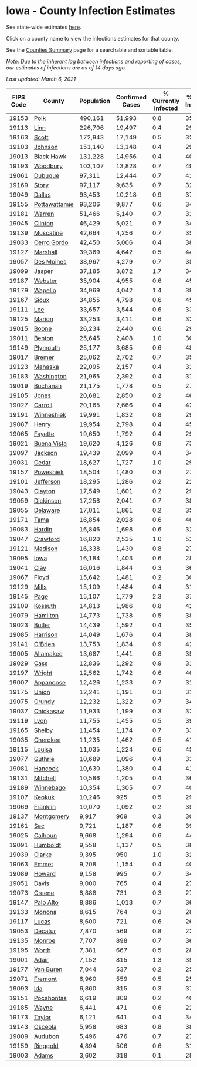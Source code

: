 # Iowa - County Infection Estimates

See state-wide estimates [here](/infections/us-ia).

Click on a county name to view the infections estimates for that county.

See the [Counties Summary](/infections/summary-counties) page for a searchable and sortable table.

*Note: Due to the inherent lag between infections and reporting of cases, our estimates of infections are as of 14 days ago.*

*Last updated: March 6, 2021*

|   FIPS Code |                         County |   Population |   Confirmed Cases |   % Currently Infected |   % Total Infected |
|-------------|--------------------------------|--------------|-------------------|------------------------|--------------------|
|       19153 |                   [Polk](polk) |      490,161 |            51,993 |                    0.8 |               35.6 |
|       19113 |                   [Linn](linn) |      226,706 |            19,497 |                    0.4 |               29.1 |
|       19163 |                 [Scott](scott) |      172,943 |            17,149 |                    0.5 |               32.2 |
|       19103 |             [Johnson](johnson) |      151,140 |            13,148 |                    0.4 |               29.6 |
|       19013 |       [Black Hawk](black-hawk) |      131,228 |            14,956 |                    0.4 |               40.9 |
|       19193 |           [Woodbury](woodbury) |      103,107 |            13,828 |                    0.7 |               49.2 |
|       19061 |             [Dubuque](dubuque) |       97,311 |            12,444 |                    0.7 |               41.7 |
|       19169 |                 [Story](story) |       97,117 |             9,635 |                    0.7 |               32.1 |
|       19049 |               [Dallas](dallas) |       93,453 |            10,218 |                    0.9 |               37.2 |
|       19155 | [Pottawattamie](pottawattamie) |       93,206 |             9,877 |                    0.6 |               34.1 |
|       19181 |               [Warren](warren) |       51,466 |             5,140 |                    0.7 |               31.7 |
|       19045 |             [Clinton](clinton) |       46,429 |             5,021 |                    0.7 |               34.9 |
|       19139 |         [Muscatine](muscatine) |       42,664 |             4,256 |                    0.7 |               35.8 |
|       19033 |     [Cerro Gordo](cerro-gordo) |       42,450 |             5,006 |                    0.4 |               38.3 |
|       19127 |           [Marshall](marshall) |       39,369 |             4,642 |                    0.5 |               44.8 |
|       19057 |       [Des Moines](des-moines) |       38,967 |             4,279 |                    0.7 |               35.3 |
|       19099 |               [Jasper](jasper) |       37,185 |             3,872 |                    1.7 |               34.6 |
|       19187 |             [Webster](webster) |       35,904 |             4,955 |                    0.6 |               45.9 |
|       19179 |             [Wapello](wapello) |       34,969 |             4,042 |                    1.4 |               39.2 |
|       19167 |                 [Sioux](sioux) |       34,855 |             4,798 |                    0.6 |               45.2 |
|       19111 |                     [Lee](lee) |       33,657 |             3,544 |                    0.6 |               33.6 |
|       19125 |               [Marion](marion) |       33,253 |             3,411 |                    0.6 |               32.6 |
|       19015 |                 [Boone](boone) |       26,234 |             2,440 |                    0.6 |               29.7 |
|       19011 |               [Benton](benton) |       25,645 |             2,408 |                    1.0 |               30.4 |
|       19149 |           [Plymouth](plymouth) |       25,177 |             3,685 |                    0.6 |               48.2 |
|       19017 |               [Bremer](bremer) |       25,062 |             2,702 |                    0.7 |               35.5 |
|       19123 |             [Mahaska](mahaska) |       22,095 |             2,157 |                    0.4 |               31.3 |
|       19183 |       [Washington](washington) |       21,965 |             2,392 |                    0.4 |               37.2 |
|       19019 |           [Buchanan](buchanan) |       21,175 |             1,778 |                    0.5 |               27.0 |
|       19105 |                 [Jones](jones) |       20,681 |             2,850 |                    0.2 |               46.1 |
|       19027 |             [Carroll](carroll) |       20,165 |             2,666 |                    0.4 |               42.7 |
|       19191 |       [Winneshiek](winneshiek) |       19,991 |             1,832 |                    0.8 |               29.0 |
|       19087 |                 [Henry](henry) |       19,954 |             2,798 |                    0.4 |               45.6 |
|       19065 |             [Fayette](fayette) |       19,650 |             1,792 |                    0.4 |               29.2 |
|       19021 |     [Buena Vista](buena-vista) |       19,620 |             4,126 |                    0.9 |               73.4 |
|       19097 |             [Jackson](jackson) |       19,439 |             2,099 |                    0.4 |               34.8 |
|       19031 |                 [Cedar](cedar) |       18,627 |             1,727 |                    1.0 |               29.9 |
|       19157 |         [Poweshiek](poweshiek) |       18,504 |             1,480 |                    0.3 |               27.0 |
|       19101 |         [Jefferson](jefferson) |       18,295 |             1,286 |                    0.2 |               22.5 |
|       19043 |             [Clayton](clayton) |       17,549 |             1,601 |                    0.2 |               29.8 |
|       19059 |         [Dickinson](dickinson) |       17,258 |             2,041 |                    0.7 |               38.0 |
|       19055 |           [Delaware](delaware) |       17,011 |             1,861 |                    0.2 |               35.3 |
|       19171 |                   [Tama](tama) |       16,854 |             2,028 |                    0.6 |               46.0 |
|       19083 |               [Hardin](hardin) |       16,846 |             1,698 |                    0.6 |               32.6 |
|       19047 |           [Crawford](crawford) |       16,820 |             2,535 |                    1.0 |               53.0 |
|       19121 |             [Madison](madison) |       16,338 |             1,430 |                    0.8 |               27.2 |
|       19095 |                   [Iowa](iowa) |       16,184 |             1,403 |                    0.6 |               28.0 |
|       19041 |                   [Clay](clay) |       16,016 |             1,844 |                    0.3 |               36.8 |
|       19067 |                 [Floyd](floyd) |       15,642 |             1,481 |                    0.2 |               30.6 |
|       19129 |                 [Mills](mills) |       15,109 |             1,484 |                    0.4 |               31.7 |
|       19145 |                   [Page](page) |       15,107 |             1,779 |                    2.3 |               37.4 |
|       19109 |             [Kossuth](kossuth) |       14,813 |             1,986 |                    0.8 |               42.0 |
|       19079 |           [Hamilton](hamilton) |       14,773 |             1,738 |                    0.5 |               38.4 |
|       19023 |               [Butler](butler) |       14,439 |             1,592 |                    0.4 |               35.5 |
|       19085 |           [Harrison](harrison) |       14,049 |             1,676 |                    0.4 |               38.0 |
|       19141 |             [O'Brien](o'brien) |       13,753 |             1,834 |                    0.9 |               42.8 |
|       19005 |         [Allamakee](allamakee) |       13,687 |             1,441 |                    0.8 |               35.9 |
|       19029 |                   [Cass](cass) |       12,836 |             1,292 |                    0.9 |               31.5 |
|       19197 |               [Wright](wright) |       12,562 |             1,742 |                    0.6 |               46.4 |
|       19007 |         [Appanoose](appanoose) |       12,426 |             1,233 |                    0.7 |               31.9 |
|       19175 |                 [Union](union) |       12,241 |             1,191 |                    0.3 |               31.2 |
|       19075 |               [Grundy](grundy) |       12,232 |             1,322 |                    0.7 |               34.9 |
|       19037 |         [Chickasaw](chickasaw) |       11,933 |             1,199 |                    0.3 |               32.3 |
|       19119 |                   [Lyon](lyon) |       11,755 |             1,455 |                    0.5 |               39.9 |
|       19165 |               [Shelby](shelby) |       11,454 |             1,174 |                    0.7 |               33.0 |
|       19035 |           [Cherokee](cherokee) |       11,235 |             1,462 |                    0.5 |               41.4 |
|       19115 |               [Louisa](louisa) |       11,035 |             1,224 |                    0.6 |               45.6 |
|       19077 |             [Guthrie](guthrie) |       10,689 |             1,096 |                    0.4 |               33.7 |
|       19081 |             [Hancock](hancock) |       10,630 |             1,380 |                    0.4 |               41.8 |
|       19131 |           [Mitchell](mitchell) |       10,586 |             1,205 |                    0.4 |               36.8 |
|       19189 |         [Winnebago](winnebago) |       10,354 |             1,305 |                    0.7 |               40.4 |
|       19107 |               [Keokuk](keokuk) |       10,246 |               925 |                    0.5 |               29.2 |
|       19069 |           [Franklin](franklin) |       10,070 |             1,092 |                    0.2 |               35.3 |
|       19137 |       [Montgomery](montgomery) |        9,917 |               969 |                    0.3 |               30.7 |
|       19161 |                     [Sac](sac) |        9,721 |             1,187 |                    0.6 |               39.3 |
|       19025 |             [Calhoun](calhoun) |        9,668 |             1,294 |                    0.6 |               44.2 |
|       19091 |           [Humboldt](humboldt) |        9,558 |             1,137 |                    0.5 |               38.9 |
|       19039 |               [Clarke](clarke) |        9,395 |               950 |                    1.0 |               32.2 |
|       19063 |                 [Emmet](emmet) |        9,208 |             1,154 |                    0.4 |               40.2 |
|       19089 |               [Howard](howard) |        9,158 |               995 |                    0.7 |               34.4 |
|       19051 |                 [Davis](davis) |        9,000 |               765 |                    0.4 |               27.4 |
|       19073 |               [Greene](greene) |        8,888 |               731 |                    0.3 |               27.0 |
|       19147 |         [Palo Alto](palo-alto) |        8,886 |             1,013 |                    0.7 |               36.1 |
|       19133 |               [Monona](monona) |        8,615 |               764 |                    0.3 |               28.3 |
|       19117 |                 [Lucas](lucas) |        8,600 |               721 |                    0.6 |               26.0 |
|       19053 |             [Decatur](decatur) |        7,870 |               569 |                    0.8 |               22.5 |
|       19135 |               [Monroe](monroe) |        7,707 |               898 |                    0.7 |               36.8 |
|       19195 |                 [Worth](worth) |        7,381 |               667 |                    0.5 |               28.5 |
|       19001 |                 [Adair](adair) |        7,152 |               815 |                    1.3 |               35.7 |
|       19177 |         [Van Buren](van-buren) |        7,044 |               537 |                    0.2 |               25.1 |
|       19071 |             [Fremont](fremont) |        6,960 |               559 |                    0.5 |               25.4 |
|       19093 |                     [Ida](ida) |        6,860 |               815 |                    0.3 |               37.8 |
|       19151 |       [Pocahontas](pocahontas) |        6,619 |               809 |                    0.2 |               40.1 |
|       19185 |                 [Wayne](wayne) |        6,441 |               471 |                    0.6 |               22.7 |
|       19173 |               [Taylor](taylor) |        6,121 |               641 |                    0.4 |               34.4 |
|       19143 |             [Osceola](osceola) |        5,958 |               683 |                    0.8 |               38.2 |
|       19009 |             [Audubon](audubon) |        5,496 |               476 |                    0.7 |               27.6 |
|       19159 |           [Ringgold](ringgold) |        4,894 |               506 |                    0.6 |               31.9 |
|       19003 |                 [Adams](adams) |        3,602 |               318 |                    0.1 |               28.0 |